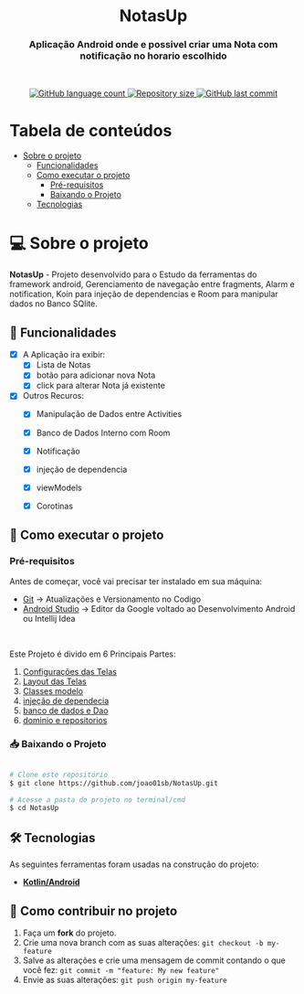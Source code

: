 <h1 align="center" id="title">NotasUp</h1>
<h3 align="center">
   Aplicação Android onde e possivel criar uma Nota com notificação no horario escolhido
</h3>

<br/>

<p align="center" id="icons">
  <a href="#icons">
    <img alt="GitHub language count" src="https://img.shields.io/github/languages/count/joao01sb/NotasUp?color=2304D361">
  </a>
  <a href="https://github.com/guilhermePalma/RecyclerView">
    <img alt="Repository size" src="https://img.shields.io/github/repo-size/joao01sb/NotasUp">
  </a>
  <a href="https://github.com/guilhermePalma/RecyclerView/commits/main">
    <img alt="GitHub last commit" src="https://img.shields.io/github/last-commit/joao01sb/NotasUp">
  </a>
</p>

Tabela de conteúdos
=================
<!--ts-->
 * [Sobre o projeto](#-sobre-o-projeto)
   * [Funcionalidades](#-funcionalidades)
   * [Como executar o projeto](#-como-executar-o-projeto)
     * [Pré-requisitos](#pré-requisitos)
     * [Baixando o Projeto](#-baixando-o-projeto)
   * [Tecnologias](#-tecnologias)
<!--te-->

# 💻 Sobre o projeto

**NotasUp** - Projeto desenvolvido para o Estudo da ferramentas do framework android, Gerenciamento de navegação entre
fragments, Alarm e notification, Koin para injeção de dependencias e Room para manipular dados no Banco SQlite.

## 📰 Funcionalidades

- [x] A Aplicação ira exibir:
  - [x] Lista de Notas
  - [x] botão para adicionar nova Nota
  - [x] click para alterar Nota já existente

- [x] Outros Recuros:
  - [X] Manipulação de Dados entre Activities
  - [X] Banco de Dados Interno com Room
  - [X] Notificação
  - [X] injeção de dependencia
  - [X] viewModels
  - [X] Corotinas
  

## 🚀 Como executar o projeto

### Pré-requisitos

Antes de começar, você vai precisar ter instalado em sua máquina:
- [Git](https://git-scm.com) → Atualizações e Versionamento no Codigo 
- [Android Studio](https://developer.android.com/studio/) → Editor da Google voltado ao Desenvolvimento Android ou Intellij Idea

<br/>

Este Projeto é divido em 6 Principais Partes:
1. [Configurações das Telas](app/src/main/java/com/app/tarefas/ui)
2. [Layout das Telas](app/src/main/res/layout)
3. [Classes modelo](app/src/main/java/com/app/tarefas/models)
4. [injeção de dependecia](app/src/main/java/com/app/tarefas/di)
5. [banco de dados e Dao](app/src/main/java/com/app/tarefas/data)
6. [dominio e repositorios](app/src/main/java/com/app/tarefas/domain)

### 📥 Baixando o Projeto

```bash

# Clone este repositório
$ git clone https://github.com/joao01sb/NotasUp.git

# Acesse a pasta do projeto no terminal/cmd
$ cd NotasUp

```


## 🛠 Tecnologias

As seguintes ferramentas foram usadas na construção do projeto:
-   **[Kotlin/Android](https://developer.android.com/kotlin?gclid=CjwKCAiA5Y6eBhAbEiwA_2ZWIaJsIyqOWs0svWNLip49qw0yd8KdsdO-l78Fntr-p09L8H_L0dtvyxoCyJoQAvD_BwE&gclsrc=aw.ds)**

## 💪 Como contribuir no projeto

1. Faça um **fork** do projeto.
2. Crie uma nova branch com as suas alterações: `git checkout -b my-feature`
3. Salve as alterações e crie uma mensagem de commit contando o que você fez: `git commit -m "feature: My new feature"`
4. Envie as suas alterações: `git push origin my-feature`
